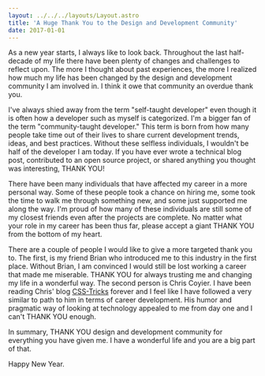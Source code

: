 ```yaml
---
layout: ../../../layouts/Layout.astro
title: 'A Huge Thank You to the Design and Development Community'
date: 2017-01-01
---
```


As a new year starts, I always like to look back. Throughout the last half-decade of my life there have been plenty of changes and challenges to reflect upon. The more I thought about past experiences, the more I realized how much my life has been changed by the design and development community I am involved in. I think it owe that community an overdue thank you.

I've always shied away from the term "self-taught developer" even though it is often how a developer such as myself is categorized. I'm a bigger fan of the term "community-taught developer." This term is born from how many people take time out of their lives to share current development trends, ideas, and best practices. Without these selfless individuals, I wouldn't be half of the developer I am today. If you have ever wrote a technical blog post, contributed to an open source project, or shared anything you thought was interesting, THANK YOU!

There have been many individuals that have affected my career in a more personal way. Some of these people took a chance on hiring me, some took the time to walk me through something new, and some just supported me along the way. I'm proud of how many of these individuals are still some of my closest friends even after the projects are complete. No matter what your role in my career has been thus far, please accept a giant THANK YOU from the bottom of my heart.

There are a couple of people I would like to give a more targeted thank you to. The first, is my friend Brian who introduced me to this industry in the first place. Without Brian, I am convinced I would still be lost working a career that made me miserable. THANK YOU for always trusting me and changing my life in a wonderful way. The second person is Chris Coyier. I have been reading Chris' blog [CSS-Tricks](http://www.css-tricks.com) forever and I feel like I have followed a very similar to path to him in terms of career development. His humor and pragmatic way of looking at technology appealed to me from day one and I can't THANK YOU enough.

In summary, THANK YOU design and development community for everything you have given me. I have a wonderful life and you are a big part of that.

Happy New Year.









